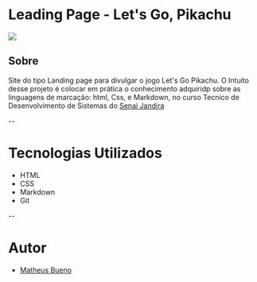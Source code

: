 # Leading Page - Let's Go, Pikachu 

![](img/Captura%20de%20Tela%202024-09-04%20às%2009.10.06.png)

## Sobre 

Site do tipo Landing page para divulgar o jogo Let's Go Pikachu. O Intuito desse projeto é colocar  em prática o conhecimento adquiridp sobre as linguagens de marcação: html, Css,  e Markdown, no curso Tecnico de Desenvolvimento de Sistemas do [Senai Jandira](https://sp.senai.br/unidade/jandira)

--
# Tecnologias Utilizados
- HTML
- CSS
- Markdown
- Git

--

# Autor 
- [Matheus Bueno](https://github.com/Bueninkt)